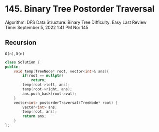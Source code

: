 # 145. Binary Tree Postorder Traversal

Algorithm: DFS
Data Structure: Binary Tree
Difficulty: Easy
Last Review Time: September 5, 2022 1:41 PM
No: 145

## Recursion

`O(n),O(n)`

```cpp
class Solution {
public:
    void temp(TreeNode* root, vector<int>& ans){
        if(root == nullptr)
            return;
        temp(root->left, ans);
        temp(root->right, ans);
        ans.push_back(root->val);
    }
    vector<int> postorderTraversal(TreeNode* root) {
        vector<int> ans;
        temp(root, ans);
        return ans;
    }
};
```